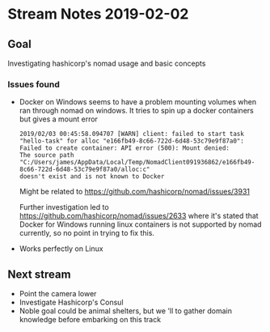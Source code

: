 # Stream Notes 2019-02-02

## Goal
Investigating hashicorp's nomad usage and basic concepts

### Issues found 
- Docker on Windows seems to have a problem mounting volumes when ran through nomad on windows. It tries to spin up a docker containers but gives a mount error
  ``` 
  2019/02/03 00:45:58.094707 [WARN] client: failed to start task "hello-task" for alloc "e166fb49-8c66-722d-6d48-53c79e9f87a0": Failed to create container: API error (500): Mount denied:
  The source path "C:/Users/james/AppData/Local/Temp/NomadClient091936862/e166fb49-8c66-722d-6d48-53c79e9f87a0/alloc:c"
  doesn't exist and is not known to Docker
  ```
  Might be related to https://github.com/hashicorp/nomad/issues/3931
  
  Further investigation led to https://github.com/hashicorp/nomad/issues/2633 where it's stated that Docker for Windows running linux containers is not supported by nomad currently, so no point in trying to fix this.
- Works perfectly on Linux

## Next stream
- Point the camera lower
- Investigate Hashicorp's Consul
- Noble goal could be animal shelters, but we 'll to gather domain knowledge before embarking on this track
